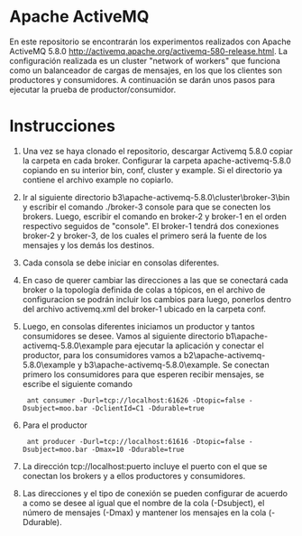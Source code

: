 # Apache ActiveMQ
En este repositorio se encontrarán los experimentos realizados con Apache ActiveMQ 5.8.0 http://activemq.apache.org/activemq-580-release.html. La configuración realizada es un cluster "network of workers" que funciona como un balanceador de cargas de mensajes, en los que los clientes son productores y consumidores. 
A continuación se darán unos pasos para ejecutar la prueba de productor/consumidor.

# Instrucciones
1. Una vez se haya clonado el repositorio, descargar Activemq 5.8.0 copiar la carpeta en cada broker. Configurar la carpeta apache-activemq-5.8.0 copiando en su interior bin, conf, cluster y example. Si el directorio ya contiene el archivo example no copiarlo. 

2. Ir al siguiente directorio b3\apache-activemq-5.8.0\cluster\broker-3\bin y escribir el comando ./broker-3 console para que se conecten los brokers. Luego, escribir el comando en broker-2 y broker-1 en el orden respectivo seguidos de "console". El broker-1 tendrá dos conexiones broker-2 y broker-3, de los cuales el primero será la fuente de los mensajes y los demás los destinos.

3. Cada consola se debe iniciar en consolas diferentes.

4. En caso de querer cambiar las direcciones a las que se conectará cada broker o la topología definida de colas a tópicos, en el archivo de configuracion se podrán incluir los cambios para luego, ponerlos dentro del archivo activemq.xml del broker-1 ubicado en la carpeta conf.

5. Luego, en consolas diferentes iniciamos un productor y tantos consumidores se desee. Vamos al siguiente directorio b1\apache-activemq-5.8.0\example para ejecutar la aplicación y conectar el productor, para los consumidores vamos a  b2\apache-activemq-5.8.0\example y  b3\apache-activemq-5.8.0\example. Se conectan primero los consumidores para que esperen recibir mensajes, se escribe el siguiente comando 

        ant consumer -Durl=tcp://localhost:61626 -Dtopic=false -Dsubject=moo.bar -DclientId=C1 -Ddurable=true
    
6. Para el productor 

        ant producer -Durl=tcp://localhost:61616 -Dtopic=false -Dsubject=moo.bar -Dmax=10 -Ddurable=true

7. La dirección tcp://localhost:puerto incluye el puerto con el que se conectan los brokers y a ellos productores y consumidores.

8. Las direcciones y el tipo de conexión se pueden configurar de acuerdo a como se desee al igual que el nombre de la cola (-Dsubject), el número de mensajes (-Dmax) y mantener los mensajes en la cola (-Ddurable).



